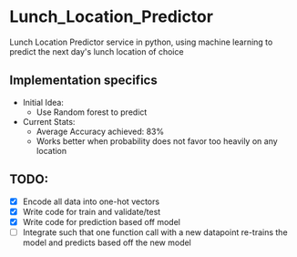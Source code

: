 # Lunch_Location_Predictor
Lunch Location Predictor service in python, 
using machine learning to predict the next day's lunch 
location of choice

## Implementation specifics
* Initial Idea:
    * Use Random forest to predict
* Current Stats:
    * Average Accuracy achieved: 83%
    * Works better when probability does not favor too heavily on any location


## TODO:
- [X] Encode all data into one-hot vectors
- [X] Write code for train and validate/test
- [X] Write code for prediction based off model
- [ ] Integrate such that one function call with a new datapoint re-trains the model and predicts based off the new model
